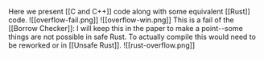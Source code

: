 Here we present [[C and C++]] code along with some equivalent [[Rust]] code. 
![[overflow-fail.png]]
![[overflow-win.png]]
This is a fail of the [[Borrow Checker]]: 
I will keep this in the paper to make a point--some things are not possible in safe Rust. To actually compile this would need to be reworked or in [[Unsafe Rust]].
![[rust-overflow.png]]



